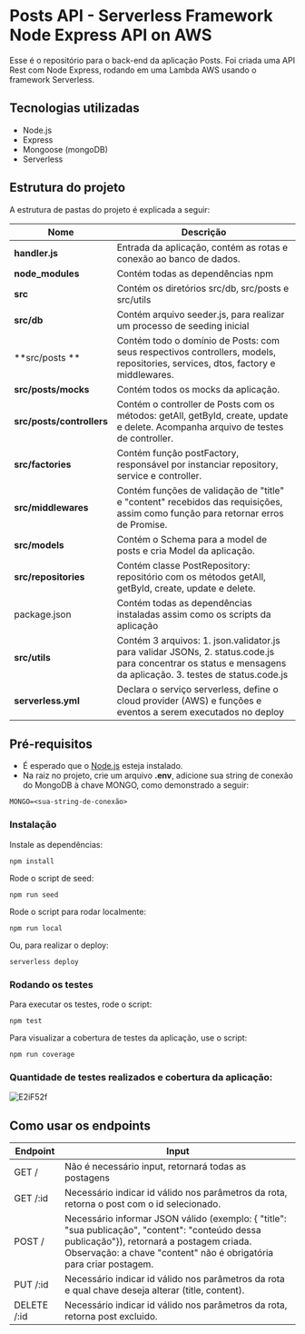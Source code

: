 <!--
title: 'Serverless Framework Node Express API on AWS'
description: 'This template demonstrates how to develop and deploy a simple Node Express API running on AWS Lambda using the traditional Serverless Framework.'
layout: Doc
framework: v3
platform: AWS
language: nodeJS
priority: 1
authorLink: 'https://github.com/serverless'
authorName: 'Serverless, inc.'
authorAvatar: 'https://avatars1.githubusercontent.com/u/13742415?s=200&v=4'
-->

# Posts API - Serverless Framework Node Express API on AWS

Esse é o repositório para o back-end da aplicação Posts. Foi criada uma API Rest com Node Express, rodando em uma Lambda AWS usando o framework Serverless.

## Tecnologias utilizadas
* Node.js
* Express
* Mongoose (mongoDB)
* Serverless


## Estrutura do projeto
A estrutura de pastas do projeto é explicada a seguir:

| Nome | Descrição |
| ------------------------ | --------------------------------------------------------------------------------------------- |
| **handler.js**                 | Entrada da aplicação, contém as rotas e conexão ao banco de dados.  |
| **node_modules**         | Contém todas as dependências npm                                                           |
| **src**                  | Contém os diretórios src/db, src/posts e src/utils                              |
| **src/db**               | Contém arquivo seeder.js, para realizar um processo de seeding inicial
| **src/posts      **      | Contém todo o domínio de Posts: com seus respectivos controllers, models, repositories, services, dtos, factory e middlewares.
| **src/posts/__mocks__**  | Contém todos os mocks da aplicação.
| **src/posts/controllers** | Contém o controller de Posts com os métodos: getAll, getById, create, update e delete. Acompanha arquivo de testes de controller.
| **src/factories**           | Contém função postFactory, responsável por instanciar repository, service e controller.                       
| **src/middlewares**           | Contém funções de validação de "title" e "content" recebidos das requisições, assim como função para retornar erros de Promise.  |
| **src/models**      | Contém o Schema para a model de posts e cria Model da aplicação. |
| **src/repositories**         | Contém classe PostRepository: repositório com os métodos getAll, getById, create, update e delete.    |
| package.json             | Contém todas as dependências instaladas assim como os scripts da aplicação                             | **src/services**     | Contém classe PostService: serviço com os métodos getAll, getById, create, update e delete.
| **src/utils**              | Contém 3 arquivos: 1. json.validator.js para validar JSONs, 2. status.code.js para concentrar os status e mensagens da aplicação. 3. testes de status.code.js                                             |
| **serverless.yml**         | Declara o serviço serverless, define o cloud provider (AWS) e funções e eventos a serem executados no deploy     |


## Pré-requisitos
- É esperado que o <a href="https://nodejs.org/en/">Node.js</a> esteja instalado.
- Na raiz no projeto, crie um arquivo <strong>.env</strong>, adicione sua string de conexão do MongoDB à chave MONGO, como demonstrado a seguir:
```
MONGO=<sua-string-de-conexão>
```

### Instalação

Instale as dependências:

```
npm install
```

Rode o script de seed:

```
npm run seed
```

Rode o script para rodar localmente:

```
npm run local
```

Ou, para realizar o deploy:
```
serverless deploy
```

### Rodando os testes
Para executar os testes, rode o script:
```
npm test
```
Para visualizar a cobertura de testes da aplicação, use o script:
```
npm run coverage
```

### Quantidade de testes realizados e cobertura da aplicação:
![E2iF52f](https://user-images.githubusercontent.com/97243572/200716466-eee74c7e-781d-4d9a-8232-e8798d3e1af1.png)


## Como usar os endpoints
| Endpoint | Input |
| ------------------------ | --------------------------------------------------------------------------------------------- |
| GET /                 | Não é necessário input, retornará todas as postagens  |
| GET /:id         | Necessário indicar id válido nos parâmetros da rota, retorna o post com o id selecionado.             |
| POST /                  | Necessário informar JSON válido (exemplo: { "title": "sua publicação", "content": "conteúdo dessa publicação"}), retornará a postagem criada. Observação: a chave "content" não é obrigatória para criar postagem.                              |
| PUT /:id         | Necessário indicar id válido nos parâmetros da rota e qual chave deseja alterar (title, content).             |
| DELETE /:id         | Necessário indicar id válido nos parâmetros da rota, retorna post excluido.             |

<!-- MARKDOWN LINKS & IMAGES -->
<!-- https://www.markdownguide.org/basic-syntax/#reference-style-links -->
[coverage-screenshot]: https://i.imgur.com/E2iF52f.png
